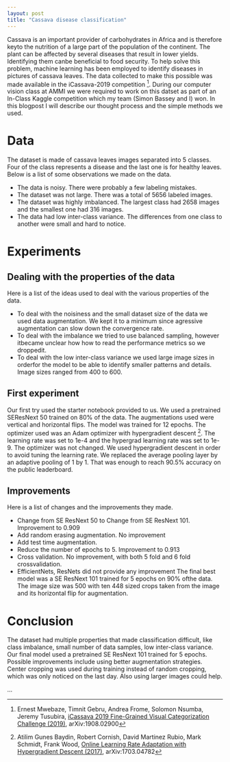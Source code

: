 ```yaml
---
layout: post
title: "Cassava disease classification"
---
```


Cassava is an important provider of carbohydrates in Africa and is therefore keyto the nutrition of a large part of the population of the continent.  The plant can be affected by several diseases that result in lower yields.  Identifying them canbe beneficial to food security. To help solve this problem, machine learning has been employed to identify diseases in pictures of cassava leaves. The data collected to make this possible was made available in the iCassava-2019 competition [^1]. During our computer vision class at AMMI we were required to work on this datset as part of an In-Class Kaggle competition which my team (Simon Bassey and I) won. In this blogpost I will describe our thought process and the simple methods we used.

# Data 

The dataset is made of cassava leaves images separated into 5 classes. Four of the class represents a disease and the last one is for healthy leaves. 
Below is a list of some observations we made on the data.
- The data is noisy. There were probably a few labeling mistakes.
- The dataset was not large. There was a total of 5656 labeled images.
- The dataset was highly imbalanced. The largest class had 2658 images and the smallest one had 316 images. 
- The data had low inter-class variance. The differences from one class to another were small and hard to notice.

# Experiments

## Dealing with the properties of the data

Here is a list of the ideas used to deal with the various properties of the data.
- To deal with the noisiness and the small dataset size of the data we used data augmentation. We kept it to a minimum since agressive augmentation can slow down the convergence rate.
- To deal with the imbalance we tried to use balanced sampling, however itbecame unclear how how to read the performance metrics so we droppedit.
- To deal with the low inter-class variance we used large image sizes in orderfor the model to be able to identify smaller patterns and details. Image sizes ranged from 400 to 600.
## First experiment
Our first try used the starter notebook provided to us. We used a pretrained SEResNext 50 trained on 80% of the data. The augmentations used were vertical and horizontal flips. The model was trained for 12 epochs. The optimizer used was an Adam optimizer with hypergradient descent [^2]. The learning rate was set to 1e-4 and the hypergrad learning rate was set to 1e-9. The optimizer was not changed. We used hypergradient descent in order to avoid tuning the learning rate. We replaced the average pooling layer by an adaptive pooling of 1 by 1. That was enough to reach 90.5% accuracy on the public leaderboard.

## Improvements

Here is a list of changes and the improvements they made.
- Change from SE ResNext 50 to Change from SE ResNext 101. Improvement to 0.909
- Add random erasing augmentation. No improvement
- Add test time augmentation.
- Reduce the number of epochs to 5. Improvement to 0.913
- Cross validation. No improvement, with both 5 fold and 6 fold crossvalidation.
- EfficientNets, ResNets did not provide any improvement
The final best model was a SE ResNext 101 trained for 5 epochs on 90% ofthe data. The image size was 500 with ten 448 sized crops taken from the image and its horizontal flip for augmentation.

# Conclusion

The dataset had multiple properties that made classification difficult, like class imbalance, small number of data samples, low inter-class variance. Our final model used a pretrained SE ResNext 101 trained for 5 epochs. Possible improvements include using better augmentation strategies. Center cropping was used during training instead of random cropping,  which was only noticed on the last day. Also using larger images could help.


...

[^1]: Ernest Mwebaze, Timnit Gebru, Andrea Frome, Solomon Nsumba, Jeremy Tusubira, [iCassava 2019 Fine-Grained Visual Categorization Challenge (2019)](https://arxiv.org/abs/1908.02900), arXiv:1908.02900
[^2]: Atilim Gunes Baydin, Robert Cornish, David Martinez Rubio, Mark Schmidt, Frank Wood, [Online Learning Rate Adaptation with Hypergradient Descent (2017)](https://arxiv.org/abs/1703.04782), arXiv:1703.04782
